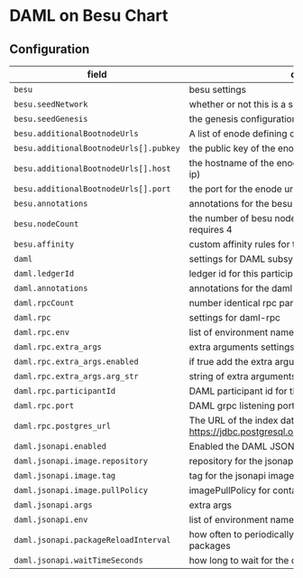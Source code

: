 # DAML on Besu Chart

## Configuration

| field | description | type | default |
|- |- |- |- |
|`besu` | besu settings | map | N/A |
| `besu.seedNetwork` | whether or not this is a seed or genesis network | boolean | true |
| `besu.seedGenesis` | the genesis configuration used if this is not a seed network | string | nil |
| `besu.additionalBootnodeUrls` | A list of enode defining objects defined as below | list | `[]` |
| `besu.additionalBootnodeUrls[].pubkey` | the public key of the enode url | string | |
| `besu.additionalBootnodeUrls[].host` | the hostname of the enode url (it will be resolved if not an ip) | string | |
| `besu.additionalBootnodeUrls[].port` | the port for the enode url | number | |
| `besu.annotations` | annotations for the besu statefulset | map | null |
| `besu.nodeCount` | the number of besu nodes to start an initial genesis requires 4 | number | 4 |
| `besu.affinity` | custom affinity rules for the besu statefulset | map | nil |
| `daml` | settings for DAML subsystem | map | N/A |
| `daml.ledgerId` | ledger id for this participant | string | default-ledger-id |
| `daml.annotations` | annotations for the daml rpc statefulset | map | null |
| `daml.rpcCount` | number identical rpc participants to allocate | number | 1 |
| `daml.rpc` | settings for daml-rpc | map | N/A |
| `daml.rpc.env` | list of environment name/value dicts | map | nil |
| `daml.rpc.extra_args` | extra arguments settings for daml-rpc | map | N/A |
| `daml.rpc.extra_args.enabled` | if true add the extra arguments | boolean | false |
| `daml.rpc.extra_args.arg_str` | string of extra arguments to add | string | nil |
| `daml.rpc.participantId` | DAML participant id for this participant | string | daml-participant |
| `daml.rpc.port` | DAML grpc listening port | int | 39000 |
| `daml.rpc.postgres_url` | The URL of the index database as described here https://jdbc.postgresql.org/documentation/80/connect.html | string | jdbc:postgresql://localhost/postgres?user=postgres |
| `daml.jsonapi.enabled` | Enabled the DAML JSON API | boolean | false |
| `daml.jsonapi.image.repository` | repository for the jsonapi image | string | blockchaintp/daml-json-api |
| `daml.jsonapi.image.tag` | tag for the jsonapi image | string | BTP2.1.0rc14 |
| `daml.jsonapi.image.pullPolicy` | imagePullPolicy for container | string | IfNotPresent |
| `daml.jsonapi.args` | extra args | string | nil |
| `daml.jsonapi.env` | list of environment name/value dicts | map | nil |
| `daml.jsonapi.packageReloadInterval` | how often to periodically check the daml-rpc for new daml packages | string | 5s |
| `daml.jsonapi.waitTimeSeconds` | how long to wait for the daml-rpc server to come available | int | 0 (forever) |
